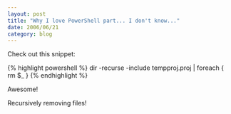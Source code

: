```yaml
---
layout: post
title: "Why I love PowerShell part... I don't know..."
date: 2006/06/21
category: blog
---
```


Check out this snippet:

{% highlight powershell %}
dir -recurse -include tempproj.proj | foreach { rm $_ }
{% endhighlight %}

Awesome!

Recursively removing files!

